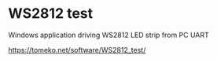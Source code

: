 # WS2812 test
Windows application driving WS2812 LED strip from PC UART

https://tomeko.net/software/WS2812_test/
